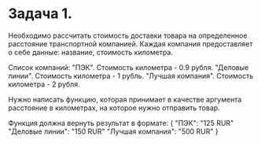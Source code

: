 # Задача 1. 

Необходимо рассчитать стоимость доставки товара на определенное расстояние транспортной компанией.
Каждая компания предоставляет о себе данные: название, стоимость километра.

Список компаний:
  "ПЭК". Стоимость километра - 0.9 рубля.
  "Деловые линии". Стоимость километра - 1 рубль.
  "Лучшая компания". Стоимость километра - 2 рубля.

Нужно написать функцию, которая принимает в качестве аргумента расстояние в километрах, на которое нужно отправить товар.

Функция должна вернуть результат в формате:
{
  "ПЭК": "125 RUR"
  "Деловые линии": "150 RUR"
  "Лучшая компания": "500 RUR"
}
